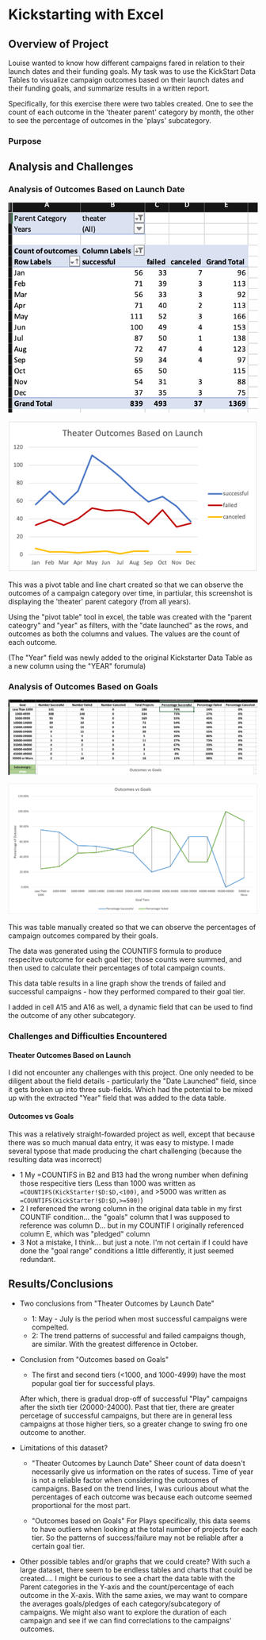 # Kickstarting with Excel

## Overview of Project
Louise wanted to know how different campaigns fared in relation to their launch dates and their funding goals. My task was to use the KickStart Data Tables to visualize campaign outcomes based on their launch dates and their funding goals, and summarize results in a written report. 

Specifically, for this exercise there were two tables created. One to see the count of each outcome in the 'theater parent' category by month, the other to see the percentage of outcomes in the 'plays' subcategory.

### Purpose

## Analysis and Challenges


### Analysis of Outcomes Based on Launch Date
![Outcomes VS Launch TABLE](https://github.com/ahualoh/kickstarter-analysis/blob/main/Resources/Outcomes_vs_Launch_TABLE.png)

![Outcomes VS Launch](https://github.com/ahualoh/kickstarter-analysis/blob/main/Resources/Theater_Outcomes_vs_Launch.png)

This was a pivot table and line chart created so that we can observe the outcomes of a campaign category over time, in partiular, this screenshot is displaying the 'theater' parent category (from all years).

Using the "pivot table" tool in excel, the table was created with the "parent cateogry" and "year" as filters, with the "date launched" as the rows, and outcomes as both the columns and values. The values are the count of each outcome. 

(The "Year" field was newly added to the original Kickstarter Data Table as a new column using the "YEAR" forumula)

### Analysis of Outcomes Based on Goals
![Outcomes VS Launch TABLE](https://github.com/ahualoh/kickstarter-analysis/blob/main/Resources/Outcomes_vs_Goals_TABLE.png)

![Outcomes VS Goals](https://github.com/ahualoh/kickstarter-analysis/blob/main/Resources/Outcomes_vs_Goals.png)

This was table manually created so that we can observe the percentages of campaign outcomes compared by their goals. 

The data was generated using the COUNTIFS formula to produce respecitve outcome for each goal tier; those counts were summed, and then used to calculate their percentages of total campaign counts. 

This data table results in a line graph show the trends of failed and successful campaigns - how they performed compared to their goal tier. 

I added in cell A15 and A16 as well, a dynamic field that can be used to find the outcome of any other subcategory. 

### Challenges and Difficulties Encountered

#### Theater Outcomes Based on Launch
I did not encounter any challenges with this project. One only needed to be diligent about the field details - particularly the "Date Launched" field, since it gets broken up into three sub-fields. Which had the potential to be mixed up with the extracted "Year" field that was added to the data table. 

#### Outcomes vs Goals
This was a relatively straight-fowarded project as well, except that because there was so much manual data entry, it was easy to mistype. I made several typose that made producing the chart challenging (because the resulting data was incorrect)

- 1 My =COUNTIFS in B2 and B13 had the wrong number when defining those respecitive tiers (Less than 1000 was written as `=COUNTIFS(KickStarter!$D:$D,<100)`, and >5000 was written as `=COUNTIFS(KickStarter!$D:$D,>=500)`)
- 2 I referenced the wrong column in the original data table in my first COUNTIF condition... the "goals" column that I was supposed to reference was column D... but in my COUNTIF I originally referenced column E, which was "pledged" column
- 3 Not a mistake, I think... but just a note. I'm not certain if I could have done the "goal range" conditions a little differently, it just seemed redundant. 

## Results/Conclusions

- Two conclusions from "Theater Outcomes by Launch Date"
    - 1: May - July is the period when most successful campaigns were compelted.
    - 2: The trend patterns of successful and failed campaigns though, are similar. With the greatest difference in October.

- Conclusion from "Outcomes based on Goals"
    - The first and second tiers (<1000, and 1000-4999) have the most popular goal tier for successful plays.  

    After which, there is gradual drop-off of successful "Play" campaigns after the sixth tier (20000-24000). Past that tier, there are greater percetage of successful campaigns, but there are in general less campaigns at those higher tiers, so a greater change to swing fro one outcome to another. 


- Limitations of this dataset?
    - "Theater Outcomes by Launch Date"
    Sheer count of data doesn't necessarily give us information on the rates of sucess. Time of year is not a reliable factor when considering the outcomes of campaigns. Based on the trend lines, I was curious about what the percentages of each outcome was because each outcome seemed proportional for the most part. 

    - "Outcomes based on Goals"
    For Plays specifically, this data seems to have outliers when looking at the total number of projects for each tier. So the patterns of success/failure may not be reliable after a certain goal tier. 
    
- Other possible tables and/or graphs that we could create?
With such a large dataset, there seem to be endless tables and charts that could be created.... 
I might be curious to see a chart the data table with the Parent categories in the Y-axis and the count/percentage of each outcome in the X-axis. With the same axies, we may want to compare the averages goals/pledges of each category/subcategory of campaigns. We might also want to explore the duration of each campaign and see if we can find correclations to the campaigns' outcomes. 